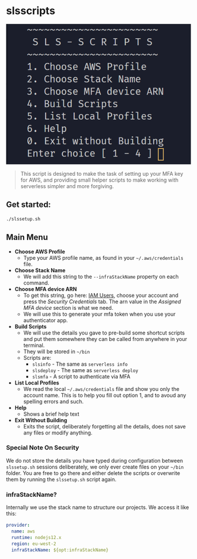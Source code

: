 # slsscripts

![slssetup Main Menu](screenshot.png)

> This script is designed to make the task of
setting up your MFA key for AWS, and providing
small helper scripts to make working with
serverless simpler and more forgiving.

## Get started:

```sh
./slssetup.sh
```

## Main Menu


- **Choose AWS Profile**
    - Type your AWS profile name, as found in your `~/.aws/credentials` file.
- **Choose Stack Name**
    - We will add this string to the `--infraStackName` property on each command.
- **Choose MFA device ARN**
    - To get this string, go here: [IAM Users](https://console.aws.amazon.com/iam/home?region=us-east-1#/users), choose your account and press the *Security Credentials* tab. The arn value in the *Assigned MFA device* section is what we need.
    - We will use this to generate your mfa token when you use your authenticator app.
- **Build Scripts**
    - We will use the details you gave to pre-build some shortcut scripts and put them somewhere they can be called from anywhere in your terminal.
    - They will be stored in `~/bin`
    - Scripts are:
        - `slsinfo` - The same as `serverless info`
        - `slsdeploy` - The same as `serverless deploy`
        - `slsmfa` - A script to authenticate via MFA
- **List Local Profiles**
    - We read the local `~/.aws/credentials` file and show you only the account name. This is to help you fill out option 1, and to avoud any spelling errors and such.
- **Help**
    - Shows a brief help text
- **Exit Without Building**
    - Exits the script, deliberately forgetting all the details, does not save any files or modify anything.

### Special Note On Security

We do not store the details you have typed during configuration between `slssetup.sh` sessions deliberately, we only ever create files on your `~/bin` folder. You are free to go there and either delete the scripts or overwrite them by running the `slssetup.sh` script again.

### infraStackName?

Internally we use the stack name to structure our projects. We access it like this:

```yml
provider:
  name: aws
  runtime: nodejs12.x
  region: eu-west-2
  infraStackName: ${opt:infraStackName}
```